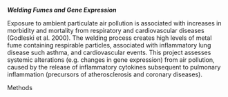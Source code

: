 ***Welding Fumes and Gene Expression***

Exposure to ambient particulate air pollution is associated with increases in morbidity and mortality from respiratory and cardiovascular diseases (Godleski et al. 2000). The welding process creates high levels of metal fume containing respirable particles, associated with inflammatory lung disease such asthma, and cardiovascular events. This project assesses systemic alterations (e.g. changes in gene expression) from air pollution, caused by the release of inflammatory cytokines subsequent to pulmonary inflammation (precursors of atherosclerosis and coronary diseases). 

Methods
